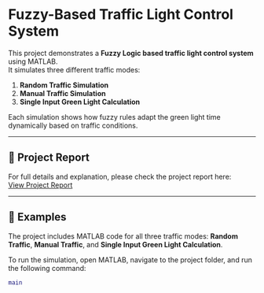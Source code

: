 # Fuzzy-Based Traffic Light Control System

This project demonstrates a **Fuzzy Logic based traffic light control system** using MATLAB.  
It simulates three different traffic modes:
1. **Random Traffic Simulation**
2. **Manual Traffic Simulation**
3. **Single Input Green Light Calculation**

Each simulation shows how fuzzy rules adapt the green light time dynamically based on traffic conditions.

---

## 📄 Project Report
For full details and explanation, please check the project report here:  
[View Project Report](https://docs.google.com/document/d/1dsFRDCIRaaYy92snGG6PQT-TDVKCdaG7kKk5YrmTwjU/edit?usp=sharing)

---

## 🚦 Examples
The project includes MATLAB code for all three traffic modes: **Random Traffic**, **Manual Traffic**, and **Single Input Green Light Calculation**.  

To run the simulation, open MATLAB, navigate to the project folder, and run the following command:

```matlab
main

